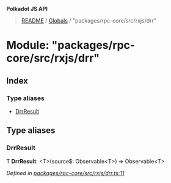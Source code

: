 **Polkadot JS API**

> [README](../README.md) / [Globals](../globals.md) / "packages/rpc-core/src/rxjs/drr"

# Module: "packages/rpc-core/src/rxjs/drr"

## Index

### Type aliases

* [DrrResult](_packages_rpc_core_src_rxjs_drr_.md#drrresult)

## Type aliases

### DrrResult

Ƭ  **DrrResult**: \<T>(source$: Observable\<T>) => Observable\<T>

*Defined in [packages/rpc-core/src/rxjs/drr.ts:11](https://github.com/polkadot-js/api/blob/7fd45f63d/packages/rpc-core/src/rxjs/drr.ts#L11)*
